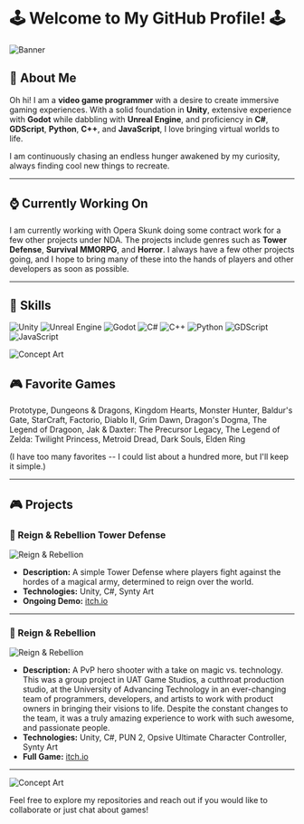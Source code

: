 # 🕹️ Welcome to My GitHub Profile! 🕹️

![Banner](https://images.nightcafe.studio/jobs/JgPVKXN4BP0w39LQQonA/JgPVKXN4BP0w39LQQonA--0--neata.jpg?tr=w-1600,c-at_max)

## 👾 About Me

Oh hi! I am a **video game programmer** with a desire to create immersive gaming experiences. With a solid foundation in **Unity**, extensive experience with **Godot** while dabbling with **Unreal Engine**, and proficiency in **C#**, **GDScript**, **Python**, **C++**, and **JavaScript**, I love bringing virtual worlds to life.

I am continuously chasing an endless hunger awakened by my curiosity, always finding cool new things to recreate.

---

## ⌚ Currently Working On

I am currently working with Opera Skunk doing some contract work for a few other projects under NDA. The projects include genres such as **Tower Defense**, **Survival MMORPG**, and **Horror**. I always have a few other projects going, and I hope to bring many of these into the hands of players and other developers as soon as possible.

---

## 🔧 Skills

![Unity](https://img.shields.io/badge/Unity-100000?style=for-the-badge&logo=unity&logoColor=white)
![Unreal Engine](https://img.shields.io/badge/Unreal-100000?style=for-the-badge&logo=unrealengine&logoColor=white)
![Godot](https://img.shields.io/badge/Godot-100000?style=for-the-badge&logo=godotengine&logoColor=white)
![C#](https://img.shields.io/badge/C%23-100000?style=for-the-badge&logo=csharp&logoColor=white)
![C++](https://img.shields.io/badge/C++-100000?style=for-the-badge&logo=cplusplus&logoColor=white)
![Python](https://img.shields.io/badge/Python-100000?style=for-the-badge&logo=python&logoColor=white)
![GDScript](https://img.shields.io/badge/GDScript-100000?style=for-the-badge&logo=godotengine&logoColor=white)
![JavaScript](https://img.shields.io/badge/JavaScript-100000?style=for-the-badge&logo=javascript&logoColor=white)

![Concept Art](https://images.nightcafe.studio/jobs/Db9EZDjn2d7TDLCcjPaU/Db9EZDjn2d7TDLCcjPaU--0--xut1t.jpg?tr=w-1600,c-at_max)

## 🎮 Favorite Games

Prototype, Dungeons & Dragons, Kingdom Hearts, Monster Hunter, Baldur's Gate, StarCraft, Factorio, Diablo II, Grim Dawn, Dragon's Dogma, The Legend of Dragoon, Jak & Daxter: The Precursor Legacy, The Legend of Zelda: Twilight Princess, Metroid Dread, Dark Souls, Elden Ring

(I have too many favorites -- I could list about a hundred more, but I'll keep it simple.)

---

## 🎮 Projects

### 🌟 Reign & Rebellion Tower Defense
![Reign & Rebellion](https://img.itch.zone/aW1nLzE5MzAzNjYwLnBuZw==/original/lnnVIY.png)

- **Description:** A simple Tower Defense where players fight against the hordes of a magical army, determined to reign over the world.
- **Technologies:** Unity, C#, Synty Art
- **Ongoing Demo:** [itch.io](https://khestral.itch.io/reign-and-rebellion-tower-defense)

---

### 🌟 Reign & Rebellion
![Reign & Rebellion](https://img.itch.zone/aW1hZ2UvMTI4MDA4MC83NDUxODU5LnBuZw==/347x500/GcMfw4.png)

- **Description:** A PvP hero shooter with a take on magic vs. technology. This was a group project in UAT Game Studios, a cutthroat production studio, at the University of Advancing Technology in an ever-changing team of programmers, developers, and artists to work with product owners in bringing their visions to life. Despite the constant changes to the team, it was a truly amazing experience to work with such awesome, and passionate people.
- **Technologies:** Unity, C#, PUN 2, Opsive Ultimate Character Controller, Synty Art
- **Full Game:** [itch.io](https://khestral.itch.io/reign-and-rebellion)

---

![Concept Art](https://images.nightcafe.studio/jobs/r8T3gCUWNpv0JJaQ9aJz/r8T3gCUWNpv0JJaQ9aJz--0--xcbuc.jpg?tr=w-1600,c-at_max)

Feel free to explore my repositories and reach out if you would like to collaborate or just chat about games!

